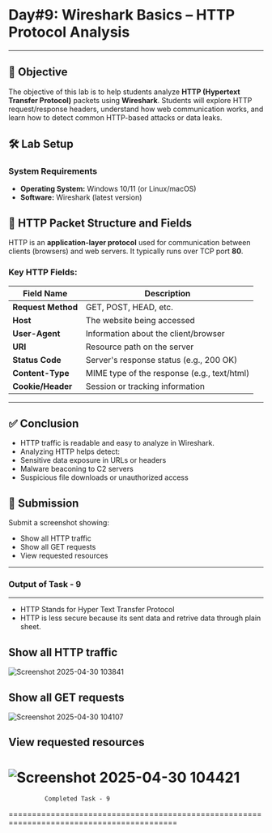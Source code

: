 # **Day#9: Wireshark Basics – HTTP Protocol Analysis**

---

## 🎯 **Objective**  
The objective of this lab is to help students analyze **HTTP (Hypertext Transfer Protocol)** packets using **Wireshark**. Students will explore HTTP request/response headers, understand how web communication works, and learn how to detect common HTTP-based attacks or data leaks.


## 🛠️ **Lab Setup**

### **System Requirements**
- **Operating System:** Windows 10/11 (or Linux/macOS)
- **Software:** Wireshark (latest version)

## 📘 **HTTP Packet Structure and Fields**

HTTP is an **application-layer protocol** used for communication between clients (browsers) and web servers. It typically runs over TCP port **80**.

### **Key HTTP Fields:**

| Field Name         | Description                              |
|--------------------|------------------------------------------|
| **Request Method** | GET, POST, HEAD, etc.                    |
| **Host**           | The website being accessed               |
| **User-Agent**     | Information about the client/browser     |
| **URI**            | Resource path on the server              |
| **Status Code**    | Server's response status (e.g., 200 OK)  |
| **Content-Type**   | MIME type of the response (e.g., text/html) |
| **Cookie/Header**  | Session or tracking information          |

---

## ✅ Conclusion
- HTTP traffic is readable and easy to analyze in Wireshark.
- Analyzing HTTP helps detect:
 - Sensitive data exposure in URLs or headers
 - Malware beaconing to C2 servers
 - Suspicious file downloads or unauthorized access

## 📸 Submission
Submit a screenshot showing:
- Show all HTTP traffic
- Show all GET requests
- View requested resources





-------------------------------------------------------------------------------------------------------------------------------------------------------------------------------------------------------------------

### Output of Task - 9
-------------------------

* HTTP Stands for Hyper Text Transfer Protocol
* HTTP is less secure because its sent data and retrive data through plain sheet.

Show all HTTP traffic
-------------------------
![Screenshot 2025-04-30 103841](https://github.com/user-attachments/assets/6361f4b0-cc42-4bd5-bc7a-4842d312b4fe)

Show all GET requests
----------------------

![Screenshot 2025-04-30 104107](https://github.com/user-attachments/assets/1338df15-5d50-4049-9f8d-62aedd96f316)


View requested resources
----------------------------

![Screenshot 2025-04-30 104421](https://github.com/user-attachments/assets/a0eb93ed-ad2b-44fe-a5ce-7027100b3d0f)
======================================================================================

              Completed Task - 9 

 ==========================================================================================























  
